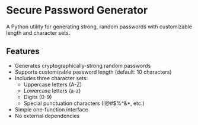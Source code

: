 # Secure Password Generator

A Python utility for generating strong, random passwords with customizable length and character sets.

## Features

- Generates cryptographically-strong random passwords
- Supports customizable password length (default: 10 characters)
- Includes three character sets:
  - Uppercase letters (A-Z)
  - Lowercase letters (a-z)
  - Digits (0-9)
  - Special punctuation characters (!@#$%^&*, etc.)
- Simple one-function interface
- No external dependencies
